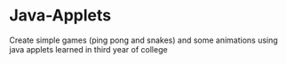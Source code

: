 # Java-Applets
Create simple games (ping pong and snakes) and some animations using java applets learned in third year of college
